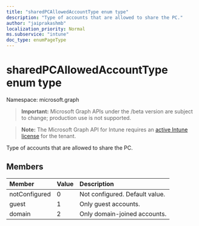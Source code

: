 ```yaml
---
title: "sharedPCAllowedAccountType enum type"
description: "Type of accounts that are allowed to share the PC."
author: "jaiprakashmb"
localization_priority: Normal
ms.subservice: "intune"
doc_type: enumPageType
---
```


# sharedPCAllowedAccountType enum type

Namespace: microsoft.graph

> **Important:** Microsoft Graph APIs under the /beta version are subject to change; production use is not supported.

> **Note:** The Microsoft Graph API for Intune requires an [active Intune license](https://go.microsoft.com/fwlink/?linkid=839381) for the tenant.

Type of accounts that are allowed to share the PC.

## Members
|Member|Value|Description|
|:---|:---|:---|
|notConfigured|0|Not configured. Default value.|
|guest|1|Only guest accounts.|
|domain|2|Only domain-joined accounts.|

